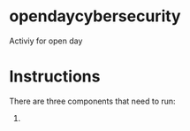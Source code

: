 # opendaycybersecurity
Activiy for open day

# Instructions
There are three components that need to run:

1) 

